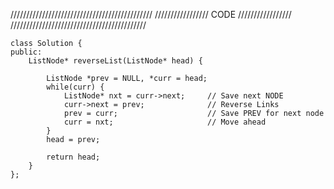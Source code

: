 







/////////////////////////////////////////////
/////////////////   CODE   /////////////////
///////////////////////////////////////////

```
class Solution {
public:
    ListNode* reverseList(ListNode* head) {
        
        ListNode *prev = NULL, *curr = head;
        while(curr) {
            ListNode* nxt = curr->next;     // Save next NODE
            curr->next = prev;              // Reverse Links
            prev = curr;                    // Save PREV for next node
            curr = nxt;                     // Move ahead
        }
        head = prev;
        
        return head;
    }
};
```